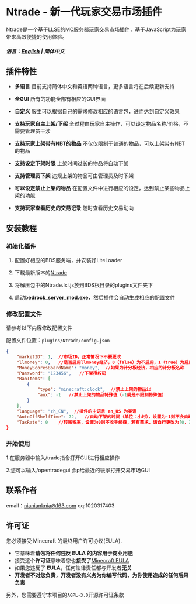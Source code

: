 # Ntrade - 新一代玩家交易市场插件
Ntrade是一个基于LLSE的MC服务器玩家交易市场插件，基于JavaScript为玩家带来高效便捷的使用体验。

##### 语言：[English](README_en.md) | 简体中文

## 插件特性
- **多语言** 目前支持简体中文和英语两种语言，更多语言将在后续更新支持

- **全GUI** 所有的功能全部有相应的GUI界面

- **自定义** 服主可以根据自己的需求修改相应的语言包，进而达到自定义效果

- **支持玩家自主上架/下架** 全过程由玩家自主操作，可以设定物品名称/价格，不需要管理员干涉

- **支持玩家上架带有NBT的物品** 不仅仅限制于普通的物品，可以上架带有NBT的物品

- **支持设定下架时限** 上架时间过长的物品将自动下架

- **支持管理员下架** 违规上架的物品可由管理员及时下架

- **可以设定禁止上架的物品** 在配置文件中进行相应的设定，达到禁止某些物品上架的功能

- **支持玩家查看历史的交易记录** 随时查看历史交易动向

## 安装教程

### 初始化插件

1. 配置好相应的BDS服务端，并安装好LiteLoader

2. 下载最新版本的[Ntrade](https://github.com/NIANIANKNIA/Ntrade/releases)

3. 将解压包中的Ntrade.lxl.js放到BDS根目录的plugins文件夹下

4. 启动**bedrock_server_mod.exe**，然后插件会自动生成相应的配置文件

### 修改配置文件

请参考以下内容修改配置文件

配置文件位置：`plugins/Ntrade/config.json`

```json
{
    "marketID": 1,  //市场ID，正常情况下不要更改
    "llmoney": 0,   //是否启用llmoney经济，0（false）为不启用，1（true）为启用
    "MoneyScoresBoardName": "money",  //如果为计分板经济，相应的计分板名称
    "Password": "123456",   //下架授权码
    "BanItems": [
        {
            "type": "minecraft:clock",  //禁止上架的物品id
            "aux": -1   //禁止上架的物品特殊值（-1就是不限制特殊值）
        }
    ],
    "language": "zh_CN",  //插件的主语言 en_US 为英语
    "AutoOffShelfTime": 72,   //自动下架的时间（单位：小时），设置为-1则不会自动下架
    "TaxRate": 0    //转账税率，设置为0则不收手续费，若有需求，请自行更改为[0，1)的任意数字
}
```

### 开始使用

1.在服务器中输入/trade指令打开GUI进行相应操作

2.您可以输入/opentradegui @p给最近的玩家打开交易市场GUI

## 联系作者
email：nianianknia@163.com qq:1020317403

## 许可证

您必须接受 Minecraft 的最终用户许可协议(EULA).

- 它意味着**请勿将任何违反 EULA 的内容用于商业用途**
- 接受这个**许可证**意味着您也**接受了**[Minecraft EULA](https://account.mojang.com/terms)
- 如果您违反了 **EULA**，任何法律责任都与开发者**无关**
- **开发者不对您负责，开发者没有义务为你编写代码、为你使用造成的任何后果负责**

另外，您需要遵守本项目的`AGPL-3.0`开源许可证条款



